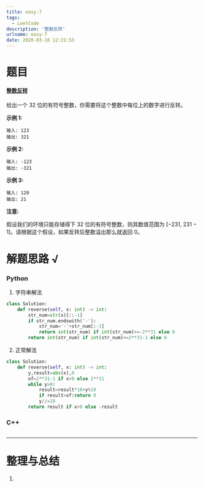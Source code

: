 ```yaml
---
title: easy-7
tags:
  - LeetCode
description: '整数反转'
urlname: easy-7
date: 2020-03-16 12:21:53
---
```


# 题目

#### [整数反转](https://leetcode-cn.com/problems/reverse-integer/)

给出一个 32 位的有符号整数，你需要将这个整数中每位上的数字进行反转。

**示例 1:**

```
输入: 123
输出: 321
```


 **示例 2:**

```
输入: -123
输出: -321
```


**示例 3:**

```
输入: 120
输出: 21
```


**注意:**

假设我们的环境只能存储得下 32 位的有符号整数，则其数值范围为 [−231,  231 − 1]。请根据这个假设，如果反转后整数溢出那么就返回 0。

# 解题思路 √

### Python

1. 字符串解法

```python
class Solution:
    def reverse(self, x: int) -> int:
        str_num=str(x)[::-1]
        if str_num.endswith('-'):
            str_num='-'+str_num[:-1]
            return int(str_num) if int(str_num)>=-2**31 else 0
        return int(str_num) if int(str_num)<=2**31-1 else 0
```

2. 正常解法


```python
class Solution:
    def reverse(self, x: int) -> int:
        y,result=abs(x),0
        of=2**31-1 if x>0 else 2**31
        while y>0:
            result=result*10+y%10
            if result>of:return 0
            y//=10
        return result if x>0 else -result
```



### C++

```cpp

```

---



# 整理与总结

1. 

